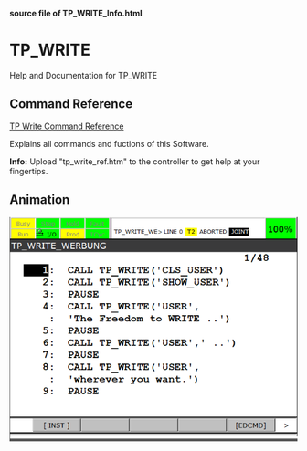 **source file of TP_WRITE_Info.html**
# TP_WRITE
Help and Documentation for TP_WRITE



## Command Reference

[TP Write Command Reference](./tp_write_ref.md)

Explains all commands and fuctions of this Software.

**Info:** Upload "tp_write_ref.htm" to the controller to get help at your fingertips.

## Animation
![TP Write Command Reference](./assets/Werbung1.gif)